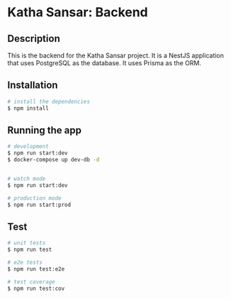 # Katha Sansar: Backend

## Description

This is the backend for the Katha Sansar project. It is a NestJS application that uses PostgreSQL as the database. It uses Prisma as the ORM.

## Installation

```bash
# install the dependencies
$ npm install
```

## Running the app

```bash
# development
$ npm run start:dev
$ docker-compose up dev-db -d


# watch mode
$ npm run start:dev

# production mode
$ npm run start:prod
```

## Test

```bash
# unit tests
$ npm run test

# e2e tests
$ npm run test:e2e

# test coverage
$ npm run test:cov
```
